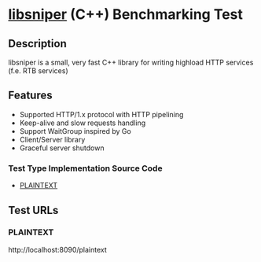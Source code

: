 # [libsniper](https://github.com/rtbtech/libsniper) (C++) Benchmarking Test

## Description

libsniper is a small, very fast C++ library for writing highload HTTP services (f.e. RTB services)

## Features

* Supported HTTP/1.x protocol with HTTP pipelining
* Keep-alive and slow requests handling
* Support WaitGroup inspired by Go
* Client/Server library
* Graceful server shutdown

### Test Type Implementation Source Code

* [PLAINTEXT](libsniper_bench/src/main.cpp)

## Test URLs
### PLAINTEXT

http://localhost:8090/plaintext
